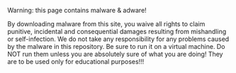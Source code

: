 Warning: this page contains malware & adware!

By downloading malware from this site, you waive all rights to claim punitive, incidental and consequential damages resulting from mishandling or self-infection.
We do not take any responsibility for any problems caused by the malware in this repository. Be sure to run it on a virtual machine.
Do NOT run them unless you are absolutely sure of what you are doing! They are to be used only for educational purposes!!!
